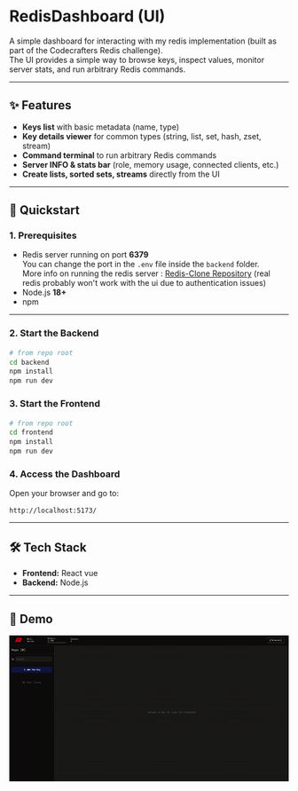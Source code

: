 # RedisDashboard (UI)

A  simple dashboard for interacting with my redis implementation (built as part of the Codecrafters Redis challenge).  
The UI provides a simple way to browse keys, inspect values, monitor server stats, and run arbitrary Redis commands.

---

## ✨ Features

- **Keys list** with basic metadata (name, type)  
- **Key details viewer** for common types (string, list, set, hash, zset, stream)  
- **Command terminal** to run arbitrary Redis commands  
- **Server INFO & stats bar** (role, memory usage, connected clients, etc.)  
- **Create lists, sorted sets, streams** directly from the UI  

---

## 🚀 Quickstart

### 1. Prerequisites

- Redis server running on port **6379**  
   You can change the port in the `.env` file inside the `backend` folder.  
   More info on running the redis server : [Redis-Clone Repository](https://github.com/Momensamir12/Redis-Clone-) 
   (real redis probably won't work with the ui due to authentication issues) 
- Node.js **18+**  
- npm  

---

### 2. Start the Backend

```bash
# from repo root
cd backend
npm install
npm run dev
```

### 3. Start the Frontend

```bash
# from repo root
cd frontend
npm install
npm run dev
```

### 4. Access the Dashboard

Open your browser and go to:
```
http://localhost:5173/
```

---

## 🛠 Tech Stack

- **Frontend:** React vue
- **Backend:** Node.js

---

## 🎥 Demo

![Dashboard Demo](https://github.com/Momensamir12/Redis-UI-Dashboard/raw/master/frontend/src/assets/uidemo.gif)
```
